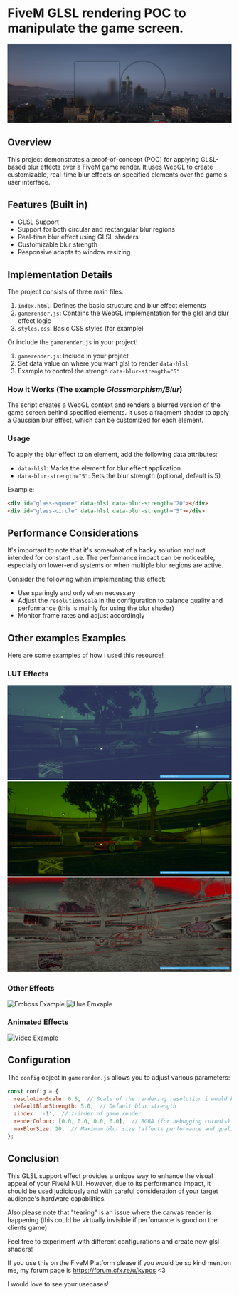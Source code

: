 # FiveM GLSL rendering POC to manipulate the game screen.

![Project Preview](/screens/preview.png)

## Overview

This project demonstrates a proof-of-concept (POC) for applying GLSL-based blur effects over a FiveM game render. It uses WebGL to create customizable, real-time blur effects on specified elements over the game's user interface.

## Features (Built in)

- GLSL Support
- Support for both circular and rectangular blur regions
- Real-time blur effect using GLSL shaders
- Customizable blur strength
- Responsive adapts to window resizing

## Implementation Details

The project consists of three main files:

1. `index.html`: Defines the basic structure and blur effect elements
2. `gamerender.js`: Contains the WebGL implementation for the glsl and blur effect logic
3. `styles.css`: Basic CSS styles (for example)

Or include the `gamerender.js` in your project!

1. `gamerender.js`: Include in your project
2. Set data value on where you want glsl to render `data-hlsl` 
3. Example to control the strengh `data-blur-strength="5"`

### How it Works (The example *Glassmorphism/Blur*)

The script creates a WebGL context and renders a blurred version of the game screen behind specified elements. It uses a fragment shader to apply a Gaussian blur effect, which can be customized for each element.

### Usage

To apply the blur effect to an element, add the following data attributes:

- `data-hlsl`: Marks the element for blur effect application
- `data-blur-strength="5"`: Sets the blur strength (optional, default is 5)

Example:

```html
<div id="glass-square" data-hlsl data-blur-strength="20"></div>
<div id="glass-circle" data-hlsl data-blur-strength="5"></div>
```

## Performance Considerations

It's important to note that it's somewhat of a hacky solution and not intended for constant use. The performance impact can be noticeable, especially on lower-end systems or when multiple blur regions are active.

Consider the following when implementing this effect:

- Use sparingly and only when necessary
- Adjust the `resolutionScale` in the configuration to balance quality and performance (this is mainly for using the blur shader)
- Monitor frame rates and adjust accordingly

## Other examples Examples

Here are some examples of how i used this resource!

### LUT Effects
![LUT Example 1](/screens/luts/example1.png)
![LUT Example 2](/screens/luts/example2.png)
![LUT Example 3](/screens/luts/example3.png)

### Other Effects

![Emboss Example](/screens/other/emboss.png)
![Hue Emxaple](/screens/other/hue.png)


### Animated Effects

![Video Example](/screens/gif.gif)


## Configuration

The `config` object in `gamerender.js` allows you to adjust various parameters:

```javascript
const config = {
  resolutionScale: 0.5,  // Scale of the rendering resolution i would keep this at 0.2-1.0
  defaultBlurStrength: 5.0,  // Default blur strength
  zindex: '-1',  // z-index of game render
  renderColour: [0.0, 0.0, 0.0, 0.0],  // RGBA (for debugging cutouts)
  maxBlurSize: 20,  // Maximum blur size (affects performance and quality)
};
```

## Conclusion

This GLSL support effect provides a unique way to enhance the visual appeal of your FiveM NUI. However, due to its performance impact, it should be used judiciously and with careful consideration of your target audience's hardware capabilities.

Also please note that "tearing" is an issue where the canvas render is happening (this could be virtually invisible if perfomance is good on the clients game)

Feel free to experiment with different configurations and create new glsl shaders!


If you use this on the FiveM Platform please if you would be so kind mention me, my forum page is https://forum.cfx.re/u/kypos <3

I would love to see your usecases!